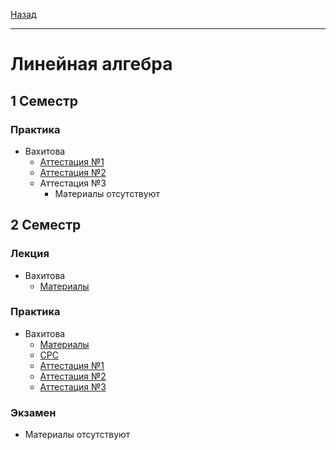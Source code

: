 [Назад](../../README.md)
***
# Линейная алгебра
## 1 Семестр
### Практика
+ Вахитова
  + [Аттестация №1](linal-1-pr-att-1-fact.md)
  + [Аттестация №2](linal-1-pr-att-2-fact.md)
  + Аттестация №3
    + Материалы отсутствуют

## 2 Семестр
### Лекция
+ Вахитова
  + [Материалы](https://drive.google.com/drive/folders/1loPBXdszJpTzyAD2eLwdskojoz04MJbC?usp=sharing)
### Практика
+ Вахитова
  + [Материалы](https://drive.google.com/drive/folders/1jo36Iem3gEmS5wVTKBGuXHIa2_aqyK98?usp=sharing)
  + [СРС](linal-srs.md)
  + [Аттестация №1](linal-2-pr-att-1-fact.md)
  + [Аттестация №2](linal-2-pr-att-2-fact.md)
  + [Аттестация №3](linal-2-pr-att-3-fact.md)
### Экзамен
+ Материалы отсутствуют
